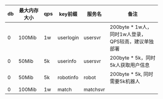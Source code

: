 |db|最大内存大小|qps|key前缀|服务名|备注|
|---|---|---|---|---|---|
|0|100Mib|1w|userlogin|usersvr|200byte * 1w人，同时1w人登录，QPS较高，建议单独部署|
|0|50Mib|5k|userinfo|usersvr|200byte * 5k，同时5k人获取用户信息|
|0|50Mib|5k|robotinfo|robot|200byte * 5k, 同时需要5k机器人|
|0|100Mib|1w|match|matchsvr||


